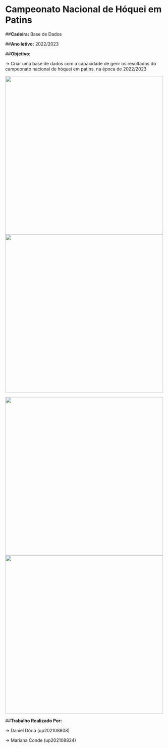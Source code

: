 # Campeonato Nacional de Hóquei em Patins

##**Cadeira:** Base de Dados

##**Ano letivo:** 2022/2023

##**Objetivo:**

-> Criar uma base de dados com a capacidade de gerir os resultados do campeonato nacional de hóquei em patins, na época de 2022/2023

<p float="left">
  <img src="https://www.iol.pt/multimedia/oratvi/multimedia/imagem/id/580f610b0cf25d916ffdfd64//600.jpg" width="500" title"Logótipo do Campeonato Nacional" />
  <img src="https://www.iol.pt/multimedia/oratvi/multimedia/imagem/id/61be72810cf2c7ea0f0e36fb/1024" width="500" title"Stick de Hóquei" /> 
</p>

<p float="left">
  <img src="https://static.globalnoticias.pt/oj/image.jpg?brand=OJ&type=generate&guid=b9436857-f815-41a4-8f1c-fa999b7bd1b6&w=768&h=512&t=20211115235508" width="500" title"Gonçalo Alves a jogar pela Seleção Portuguesa" />
  <img src="https://static.globalnoticias.pt/oj/image.jpg?brand=OJ&type=generate&guid=de4c39b0-fd27-4cf8-8d03-610c6c1d4db1&w=768&h=512&t=20220728144439" width="500" title"FC Porto vs Sporting CP" /> 
</p>






##**Trabalho Realizado Por:**

-> Daniel Dória (up202108808)

-> Mariana Conde (up202108824)
